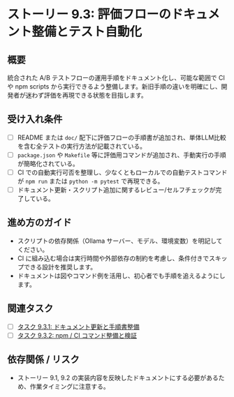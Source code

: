 # ストーリー 9.3: 評価フローのドキュメント整備とテスト自動化

## 概要
統合された A/B テストフローの運用手順をドキュメント化し、可能な範囲で CI や npm scripts から実行できるよう整備します。新旧手順の違いを明確にし、開発者が迷わず評価を再現できる状態を目指します。

## 受け入れ条件
- [ ] README または `doc/` 配下に評価フローの手順書が追加され、単体LLM比較を含む全テストの実行方法が記載されている。
- [ ] `package.json` や `Makefile` 等に評価用コマンドが追加され、手動実行の手順が簡略化されている。
- [ ] CI での自動実行可否を整理し、少なくともローカルでの自動テストコマンドが `npm run` または `python -m pytest` で再現できる。
- [ ] ドキュメント更新・スクリプト追加に関するレビュー/セルフチェックが完了している。

## 進め方のガイド
- スクリプトの依存関係（Ollama サーバー、モデル、環境変数）を明記してください。
- CI に組み込む場合は実行時間や外部依存の制約を考慮し、条件付きでスキップできる設計を推奨します。
- ドキュメントは図やコマンド例を活用し、初心者でも手順を追えるようにします。

## 関連タスク
* [ ] [タスク 9.3.1: ドキュメント更新と手順書整備](task_9_3_1_update_evaluation_docs.md)
* [ ] [タスク 9.3.2: npm / CI コマンド整備と検証](task_9_3_2_add_evaluation_commands.md)

## 依存関係 / リスク
- ストーリー 9.1, 9.2 の実装内容を反映したドキュメントにする必要があるため、作業タイミングに注意する。
